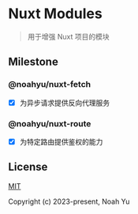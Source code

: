 # Nuxt Modules

> 用于增强 Nuxt 项目的模块

## Milestone

### @noahyu/nuxt-fetch

- [x] 为异步请求提供反向代理服务

### @noahyu/nuxt-route

- [x] 为特定路由提供鉴权的能力

## License

[MIT](https://opensource.org/licenses/MIT)

Copyright (c) 2023-present, Noah Yu
